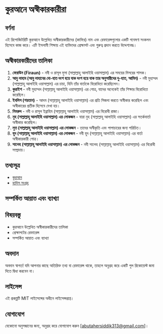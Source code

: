 # কুরআনে অস্বীকারকারীরা

## বর্ণনা
এই রিপোজিটরিটি কুরআনে উল্লেখিত অস্বীকারকারীদের (কাফির) নাম এবং রেফারেন্সগুলোর একটি গবেষণা সংকলন হিসেবে কাজ করে। এটি ইসলামী শিক্ষায় এই ব্যক্তিদের প্রেক্ষাপট এবং গুরুত্ব প্রদান করতে উদ্দেশ্যবদ্ধ।

## অস্বীকারকারীদের তালিকা
1. **ফেরাউন (Firaun)** - নবী ও রাসূল মুসা (সাল্লাল্লাহু আলাইহি ওয়াসাল্লাম) এর সময়ের মিসরের শাসক।
2. **আবু লাহাব (আবু লাহাবের দো-হাত দংশ হয়ে যাক দংশ হয়ে যাক তার অনুসারীদের দু-হাত, আমিন)** - নবী মুহাম্মদ (সাল্লাল্লাহু আলাইহি ওয়াসাল্লাম) এর চাচা, যিনি তাঁর বার্তাকে বিরোধিতা করেছিলেন।
3. **কুরাইশ** - নবী মুহাম্মদ (সাল্লাল্লাহু আলাইহি ওয়াসাল্লাম) এর গোত্র, যাদের অনেকেই তাঁর শিক্ষার বিরোধিতা করেছিল।
4. **ইবলিস (শয়তান)** - আদম (সাল্লাল্লাহু আলাইহি ওয়াসাল্লাম) এর প্রতি সিজদা করতে অস্বীকার করেছিল এবং অস্বীকারের প্রতীক হিসেবে দেখা হয়।
5. **নিমরুদ** - নবী ও রাসূল ইব্রাহিম (সাল্লাল্লাহু আলাইহি ওয়াসাল্লাম) এর বিরোধী রাজা।
6. **নুহ (সাল্লাল্লাহু আলাইহি ওয়াসাল্লাম) এর লোকজন** - যারা নুহ (সাল্লাল্লাহু আলাইহি ওয়াসাল্লাম) এর সতর্কবার্তা অস্বীকার করেছিল।
7. **লুত (সাল্লাল্লাহু আলাইহি ওয়াসাল্লাম) এর লোকজন** - তাদের অস্বীকৃতি এবং পাপাচারের জন্য পরিচিত।
8. **হুদ (সাল্লাল্লাহু আলাইহি ওয়াসাল্লাম) এর লোকজন** - নবী হুদ (সাল্লাল্লাহু আলাইহি ওয়াসাল্লাম) এর বার্তা অস্বীকারকারী গোত্র।
9. **সালেহ (সাল্লাল্লাহু আলাইহি ওয়াসাল্লাম) এর লোকজন** - নবী সালেহ (সাল্লাল্লাহু আলাইহি ওয়াসাল্লাম) এর বিরোধী সম্প্রদায়।

## তথ্যসূত্র
- [কুরআন](https://quran.com)
- [হাদিস সংগ্রহ](https://sunnah.com)

## সম্পর্কিত আয়াত এবং ব্যাখ্যা

## বিষয়বস্তু
- কুরআনে উল্লেখিত অস্বীকারকারীদের তালিকা
- প্রেক্ষাপটের রেফারেন্স
- সম্পর্কিত আয়াত এবং ব্যাখ্যা
## অবদান
অবদান স্বাগত! যদি আপনার কাছে অতিরিক্ত তথ্য বা রেফারেন্স থাকে, তাহলে অনুগ্রহ করে একটি পুল রিকোয়েস্ট জমা দিতে দ্বিধা করবেন না।

## লাইসেন্স
এই প্রকল্পটি MIT লাইসেন্সের অধীনে লাইসেন্সপ্রাপ্ত।

## যোগাযোগ
যেকোনো অনুসন্ধানের জন্য, অনুগ্রহ করে যোগাযোগ করুন [abutahersiddik313@gmail.com]।